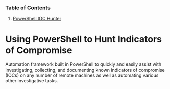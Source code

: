 ### Table of Contents

1. [PowerShell IOC Hunter](https://github.com/ajhanisch/AshtonHanisch/blob/main/README.md#using-powershell-to-hunt-indicators-of-compromise)

# Using PowerShell to Hunt Indicators of Compromise
Automation framework built in PowerShell to quickly and easily assist with investigating, collecting, and documenting known indicators of compromise (IOCs) on any number of remote machines as well as automating various other investigative tasks.
